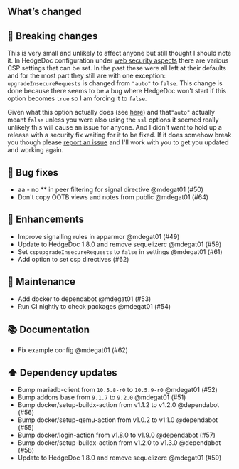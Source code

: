 ## What’s changed
## 🚨 Breaking changes

This is very small and unlikely to affect anyone but still thought I should note it. In HedgeDoc configuration under [web security aspects](https://docs.hedgedoc.org/configuration/#web-security-aspects) there are various CSP settings that can be set. In the past these were all left at their defaults and for the most part they still are with one exception: `upgradeInsecureRequests` is changed from `"auto"` to `false`. This change is done because there seems to be a bug where HedgeDoc won't start if this option becomes `true` so I am forcing it to `false`. 

Given what this option actually does (see [here](https://developer.mozilla.org/en-US/docs/Web/HTTP/Headers/Content-Security-Policy/upgrade-insecure-requests)) and that`"auto"` actually meant `false` unless you were also using the `ssl` options it seemed really unlikely this will cause an issue for anyone. And I didn't want to hold up a release with a security fix waiting for it to be fixed. If it does somehow break you though please [report an issue](https://github.com/mdegat01/addon-hedgedoc/issues) and I'll work with you to get you updated and working again.

## 🐛 Bug fixes

- aa - no ** in peer filtering for signal directive @mdegat01 (#50)
- Don't copy OOTB views and notes from public @mdegat01 (#64)

## 🚀 Enhancements

- Improve signalling rules in apparmor @mdegat01 (#49)
- Update to HedgeDoc 1.8.0 and remove sequelizerc @mdegat01 (#59)
- Set `cspupgradeInsecureRequests` to `false` in settings @mdegat01 (#61)
- Add option to set csp directives (#62)

## 🧰 Maintenance

- Add docker to dependabot @mdegat01 (#53)
- Run CI nightly to check packages @mdegat01 (#54)

## 📚 Documentation

- Fix example config @mdegat01 (#62)

## ⬆️ Dependency updates

- Bump mariadb-client from `10.5.8-r0` to `10.5.9-r0` @mdegat01 (#52)
- Bump addons base from `9.1.7` to `9.2.0` @mdegat01 (#51)
- Bump docker/setup-buildx-action from v1.1.2 to v1.2.0 @dependabot (#56)
- Bump docker/setup-qemu-action from v1.0.2 to v1.1.0 @dependabot (#55)
- Bump docker/login-action from v1.8.0 to v1.9.0 @dependabot (#57)
- Bump docker/setup-buildx-action from v1.2.0 to v1.3.0 @dependabot (#58)
- Update to HedgeDoc 1.8.0 and remove sequelizerc @mdegat01 (#59)

